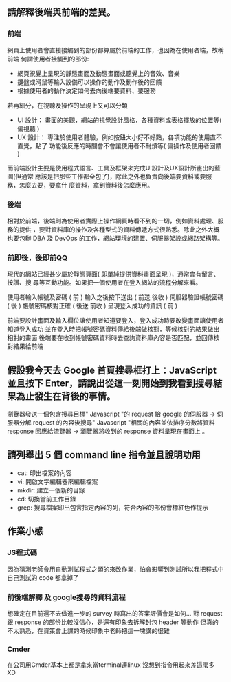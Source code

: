 ## 請解釋後端與前端的差異。

### 前端

網頁上使用者會直接接觸到的部份都算屬於前端的工作，也因為在使用者端，故稱前端
何謂使用者接觸到的部份: 
- 網頁視覺上呈現的靜態畫面及動態畫面或聽覺上的音效、音樂
- 鍵盤或滑鼠等輸入設備可以操作的動作及動作後的回饋
- 根據使用者的動作決定如何去向後端要資料、要服務

若再細分，在視聽及操作的呈現上又可以分類
- UI 設計： 畫面的美觀，網站的視覺設計風格，各種資料或表格擺放的位置等( 偏視聽 )
- UX 設計： 專注於使用者體驗，例如按鈕大小好不好點，各項功能的使用直不直覺，點了
           功能後反應的時間會不會讓使用者不耐煩等( 偏操作及使用者回饋 )

而前端設計主要是使用程式語言、工具及框架來完成UI設計及UX設計所畫出的藍圖(但通常
應該是把那些工作都全包了)，除此之外也負責向後端要資料或要服務，怎麼去要，要拿什
麼資料，拿到資料後怎麼應用。

### 後端

相對於前端，後端則為使用者實際上操作網頁時看不到的一切，例如資料處理、服務的提供
，要對資料庫的操作及各種型式的資料傳遞方式很熟悉。除此之外大概也要包辦 DBA 及
DevOps 的工作，網站環境的建置、伺服器架設或網路架構等。

### 前即後，後即前QQ

現代的網站已經甚少屬於靜態頁面( 即單純提供資料畫面呈現 )，通常會有留言、按讚、搜
尋等互動功能。如果把一個使用者在登入網站的流程分解來看。

使用者輸入帳號及密碼 ( 前 )
輸入之後按下送出 ( 前送 後收 )
伺服器驗證帳號密碼 ( 後 )
帳號密碼核對正確 ( 後送 前收 )
呈現登入成功的資訊 ( 前 )

前端要設計畫面及輸入欄位讓使用者知道要登入，登入成功時要改變畫面讓使用者知道登入成功
並在登入時把帳號密碼資料傳給後端做核對，等候核對的結果做出相對的畫面
後端要在收到帳號密碼資料時去查詢資料庫內容是否匹配，並回傳核對結果給前端


## 假設我今天去 Google 首頁搜尋框打上：JavaScript 並且按下 Enter，請說出從這一刻開始到我看到搜尋結果為止發生在背後的事情。

瀏覽器發送一個包含搜尋目標" Javascript "的 request 給 google 的伺服器 ->
伺服器分解 request 的內容後搜尋" Javascript "相關的內容並依排序分數將資料 response 回應給流覽器 ->
瀏覽器將收到的 response 資料呈現在畫面上 。


## 請列舉出 5 個 command line 指令並且說明功用

- cat: 印出檔案的內容
- vi: 開啟文字編輯器來編輯檔案
- mkdir: 建立一個新的目錄
- cd: 切換當前工作目錄
- grep: 搜尋檔案印出包含指定內容的列，符合內容的部份會標紅色作提示

## 作業小感

### JS程式碼
因為猜測老師會用自動測試程式之類的來改作業，怕會影響到測試所以我把程式中自己測試的 code 都拿掉了

### 前後端解釋 及 google搜尋的資料流程
想確定在目前還不去做進一步的 survey 時寫出的答案評價會是如何…
對 request 跟 response 的部份比較沒信心，是還有印象去拆解封包 header 等動作
但真的不太熟悉，在資策會上課的時候印象中老師把這一塊講的很難

### Cmder
在公司用Cmder基本上都是拿來當terminal連linux
沒想到指令用起來差這麼多 XD 

